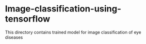 # Image-classification-using-tensorflow
This directory contains trained model for image classification of eye diseases   
 
 
 
 
 
  
